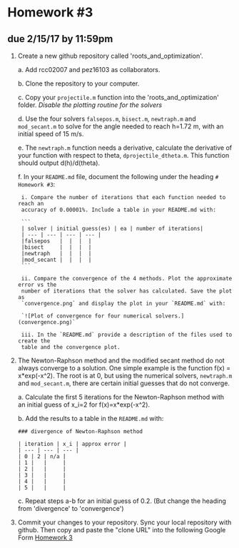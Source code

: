 # Homework #3
## due 2/15/17 by 11:59pm


1. Create a new github repository called 'roots_and_optimization'. 

    a. Add rcc02007 and pez16103 as collaborators.

    b. Clone the repository to your computer.

    c. Copy your `projectile.m` function into the 'roots_and_optimization' folder.
    *Disable the plotting routine for the solvers*

    d. Use the four solvers `falsepos.m`, `bisect.m`, `newtraph.m` and `mod_secant.m`
    to solve for the angle needed to reach h=1.72 m, with an initial speed of 15 m/s. 

    e. The `newtraph.m` function needs a derivative, calculate the derivative of your
    function with respect to theta, `dprojectile_dtheta.m`. This function should
    output d(h)/d(theta). 


    f. In your `README.md` file, document the following under the heading `#
    Homework #3`:

        i. Compare the number of iterations that each function needed to reach an
        accuracy of 0.00001%. Include a table in your README.md with:

        ```
        | solver | initial guess(es) | ea | number of iterations|
        | --- | --- | --- | --- |
        |falsepos   |  |  |  |
        |bisect     |  |  |  |
        |newtraph   |  |  |  |
        |mod_secant |  |  |  |
        ```

        ii. Compare the convergence of the 4 methods. Plot the approximate error vs the
        number of iterations that the solver has calculated. Save the plot as
        `convergence.png` and display the plot in your `README.md` with:

        `![Plot of convergence for four numerical solvers.](convergence.png)`

        iii. In the `README.md` provide a description of the files used to create the
        table and the convergence plot. 

2. The Newton-Raphson method and the modified secant method do not always converge to a
solution. One simple example is the function f(x) = x*exp(-x^2). The root is at 0, but
using the numerical solvers, `newtraph.m` and `mod_secant.m`, there are certain initial
guesses that do not converge. 

    a. Calculate the first 5 iterations for the Newton-Raphson method with an initial
    guess of x_i=2 for f(x)=x*exp(-x^2).

    b. Add the results to a table in the `README.md` with:

    ```
    ### divergence of Newton-Raphson method

    | iteration | x_i | approx error |
    | --- | --- | --- |
    | 0 | 2 | n/a |
    | 1 |   |     |
    | 2 |   |     |
    | 3 |   |     |
    | 4 |   |     |
    | 5 |   |     |
    ```

    c. Repeat steps a-b for an initial guess of 0.2. (But change the heading from
    'divergence' to 'convergence')

3. Commit your changes to your repository. Sync your local repository with github. Then
copy and paste the "clone URL" into the following Google Form [Homework 3](https://goo.gl/forms/UJBGwp0fQcSxImkq2)
